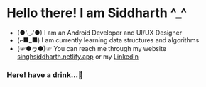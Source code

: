 # Hello there! I am Siddharth ^_^
- (●'◡'●)  I am an Android Developer and UI/UX Designer
- (⌐■_■)  I am currently learning data structures and algorithms 
- (☞●ヮ●)☞ You can reach me through my website [singhsiddharth.netlify.app](https://singhsiddharth.netlify.app/) or my [LinkedIn](https://www.linkedin.com/in/siddharth-singh-ab931a200/)

### Here! have a drink...🍹

